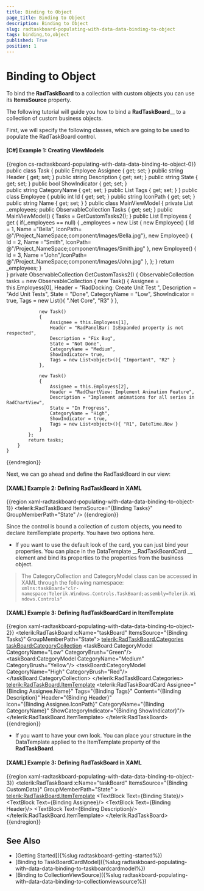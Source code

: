 ```yaml
---
title: Binding to Object
page_title: Binding to Object
description: Binding to Object
slug: radtaskboard-populating-with-data-data-binding-to-object
tags: binding,to,object
published: True
position: 1
---
```


# Binding to Object

To bind the __RadTaskBoard__ to a collection with custom objects you can use its __ItemsSource__ property. 

The following tutorial will guide you how to bind a __RadTaskBoard____ to a collection of custom business objects.

First, we will specify the following classes, which are going to be used to populate the RadTaskBoard control.

#### __[C#] Example 1:  Creating ViewModels__
{{region cs-radtaskboard-populating-with-data-data-binding-to-object-0}}
    public class Task
    {
        public Employee Assignee { get; set; }
        public string Header { get; set; }
        public string Description { get; set; }
        public string State { get; set; }
        public bool ShowIndicator { get; set; }    
        public string CategoryName { get; set; }
        public List<object> Tags { get; set; }
    }
    public class Employee
    {
        public int Id { get; set; }
        public string IconPath { get; set; }
        public string Name { get; set; }
    }
	public class MainViewModel 
    {
        private List<Employee> _employees;
        public ObservableCollection<Task> Tasks { get; set; }
        public MainViewModel()
        {
            Tasks = GetCustomTasks2();
        }
        public List<Employee> Employess
        {
            get {
                if(_employees == null)
                {
                    _employees = new List<Employee>
                    {
                        new Employee() { Id = 1, Name ="Bella", IconPath= @"/Project_NameSpace;component/Images/Bella.jpg"},
                        new Employee() { Id = 2, Name ="Smith", IconPath= @"/Project_NameSpace;component/Images/Smith.jpg" },
                        new Employee() { Id = 3, Name ="John",IconPath= @"/Project_NameSpace;component/Images/John.jpg" },
                    };
                }
                return _employees;
            }            
        }
        private ObservableCollection<Task> GetCustomTasks2()
        {
            ObservableCollection<Task> tasks = new ObservableCollection<Task>
            {
                new Task()
                {
                    Assignee = this.Employess[0],
                    Header = "RadDocking: Create Unit Test ",
                    Description = "Add Unit Tests",
                    State = "Done",
                    CategoryName = "Low",
                    ShowIndicator = true,
                    Tags = new List<object>(){ ".Net Core", "R3" }
                },

                new Task()
                {
                    Assignee = this.Employess[1],
                    Header = "RadPanelBar: IsExpanded property is not respected",
                    Description = "Fix Bug",
                    State = "Not Done",
                    CategoryName = "Medium",
                    ShowIndicator= true,
                    Tags = new List<object>(){ "Important", "R2" }
                },

                new Task()
                {
                    Assignee = this.Employess[2],
                    Header = "RadChartView: Implement Animation Feature",
                    Description = "Implement animations for all series in RadChartView",
                    State = "In Progress",
                    CategoryName = "High",
                    ShowIndicator = true,
                    Tags = new List<object>(){ "R1", DateTime.Now }
                }
            };
            return tasks;
        }
    }
{{endregion}}

Next, we can go ahead and define the RadTaskBoard in our view:

#### __[XAML] Example 2: Defining RadTaskBoard in XAML__
{{region xaml-radtaskboard-populating-with-data-data-binding-to-object-1}}
    <telerik:RadTaskBoard ItemsSource="{Binding Tasks}" GroupMemberPath="State" />
{{endregion}}

Since the control is bound a collection of custom objects, you need to declare ItemTemplate property. You have two options here. 

* If you want to use the default look of the card, you can just bind your properties. You can place in the DataTemplate __RadTaskBoardCard __ element and bind its properties to the properties from the business object.

>The CategoryCollection and CategoryModel class can be accessed in XAML through the following namespace:  
>`xmlns:taskBoard="clr-namespace:Telerik.Windows.Controls.TaskBoard;assembly=Telerik.Windows.Controls"`

#### __[XAML] Example 3: Defining RadTaskBoardCard in ItemTemplate__
{{region xaml-radtaskboard-populating-with-data-data-binding-to-object-2}}
    <telerik:RadTaskBoard x:Name="taskBoard" ItemsSource="{Binding Tasks}" GroupMemberPath="State">
		<telerik:RadTaskBoard.Categories>
			<taskBoard:CategoryCollection>
				<taskBoard:CategoryModel CategoryName="Low" CategoryBrush="Green"/>
				<taskBoard:CategoryModel CategoryName="Medium" CategoryBrush="Yellow"/>
				<taskBoard:CategoryModel CategoryName="High" CategoryBrush="Red"/>
			</taskBoard:CategoryCollection>
		</telerik:RadTaskBoard.Categories>
		<telerik:RadTaskBoard.ItemTemplate>
			<DataTemplate>
				<telerik:RadTaskBoardCard Assignee="{Binding Assignee.Name}" 
										Tags="{Binding Tags}" 
										Content="{Binding Description}"
										Header="{Binding Header}"  
										Icon="{Binding Assignee.IconPath}"
										CategoryName="{Binding CategoryName}"
										ShowCategoryIndicator="{Binding ShowIndicator}"/>
			</DataTemplate>
		</telerik:RadTaskBoard.ItemTemplate>
	</telerik:RadTaskBoard>
{{endregion}}

* If you want to have your own look. You can place your structure in the DataTemplate applied to the ItemTemplate property of the __RadTaskBoard__.

#### __[XAML] Example 3: Defining RadTaskBoard in XAML__
{{region xaml-radtaskboard-populating-with-data-data-binding-to-object-3}}
    <telerik:RadTaskBoard x:Name="taskBoard" ItemsSource="{Binding CustomData}" GroupMemberPath="State"  >
		<telerik:RadTaskBoard.ItemTemplate>
			<DataTemplate>
				<StackPanel>
					<TextBlock Text={Binding State}/>
					<TextBlock Text={Binding Assignee}/>
					<TextBlock Text={Binding Header}/>
					<TextBlock Text={Binding Description}/>
				</StackPanel>
			</DataTemplate>
		</telerik:RadTaskBoard.ItemTemplate>
	</telerik:RadTaskBoard>
{{endregion}}

## See Also
 * [Getting Started]({%slug radtaskboard-getting-started%})
 * [Binding to TaskBoardCardModel]({%slug radtaskboard-populating-with-data-data-binding-to-taskboardcardmodel%})
 * [Binding to CollectionViewSource]({%slug radtaskboard-populating-with-data-data-binding-to-collectionviewsource%})